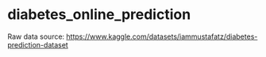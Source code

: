 # diabetes_online_prediction

Raw data source: https://www.kaggle.com/datasets/iammustafatz/diabetes-prediction-dataset